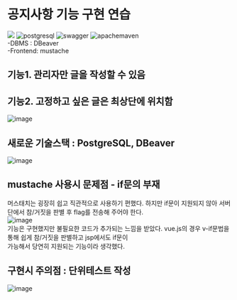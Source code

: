 # 공지사항 기능 구현 연습
 <img src="https://img.shields.io/badge/Spring%20Boot-6DB33F?style=for-the-badge&logo=Spring%20Boot&logoColor=black"/> <img alt="postgresql" src ="https://img.shields.io/badge/postgresql-4169E1.svg?&style=for-the-badge&logo=postgresql&logoColor=white"/> <img alt="swagger" src ="https://img.shields.io/badge/swagger-85EA2D.svg?&style=for-the-badge&logo=swagger&logoColor=white"/> <img alt="apachemaven" src ="https://img.shields.io/badge/apachemaven-C71A36.svg?&style=for-the-badge&logo=apachemaven&logoColor=white"/><br>
-DBMS : DBeaver <br>
-Frontend: mustache
## 기능1. 관리자만 글을 작성할 수 있음
## 기능2. 고정하고 싶은 글은 최상단에 위치함
![image](https://github.com/koratoo/notice-board/assets/96603612/6548ef53-5713-410f-b4d2-07094e584c2f)

## 새로운 기술스택 : PostgreSQL, DBeaver
![image](https://github.com/koratoo/notice/assets/96603612/f205bf9f-3623-4319-86a9-9d7b30fabe8b)

## mustache 사용시 문제점 - if문의 부재
머스태치는 굉장히 쉽고 직관적으로 사용하기 편했다. 하지만 if문이 지원되지 않아 서버단에서 참/거짓을 판별 후 flag를 전송해 주어야 한다.<br>
![image](https://github.com/koratoo/notice-board/assets/96603612/da3964f7-3c06-4c7f-bcba-e6a112a7f42c)<br>
기능은 구현했지만 불필요한 코드가 추가되는 느낌을 받았다. vue.js의 경우 v-if문법을 통해 쉽게 참/거짓을 판별하고 jsp에서도 if문이 <br>
가능해서 당연히 지원되는 기능이라 생각했다.

## 구현시 주의점 : 단위테스트 작성
![image](https://github.com/koratoo/notice-board/assets/96603612/2d93e2bb-a9f1-4df2-b66b-f014a75e33c7)
